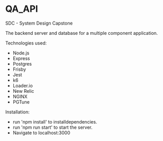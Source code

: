 # QA_API

SDC - System Design Capstone

The backend server and database for a multiple component application.


Technologies used:
- Node.js
- Express
- Postgres
- Frisby
- Jest
- k6
- Loader.io
- New Relic
- NGINX
- PGTune

Installation:
- run 'npm install' to installdependencies.
- run 'npm run start' to start the server.
- Navigate to localhost:3000
